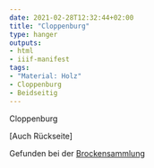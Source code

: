 ```yaml
---
date: 2021-02-28T12:32:44+02:00
title: "Cloppenburg"
type: hanger
outputs:
- html
- iiif-manifest
tags:
- "Material: Holz"
- Cloppenburg
- Beidseitig
---
```

Cloppenburg

[Auch Rückseite]

<div class="source">Gefunden bei der <a href="https://www.neue-arbeit-brockensammlung.de/geschaefte/gebrauchtmoebelkaufhaus/">Brockensammlung</a></div>
